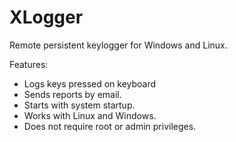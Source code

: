 # XLogger
Remote persistent keylogger for Windows and Linux.

Features:
- Logs keys pressed on keyboard
- Sends reports by email.
- Starts with system startup.
- Works with Linux and Windows.
- Does not require root or admin privileges.
